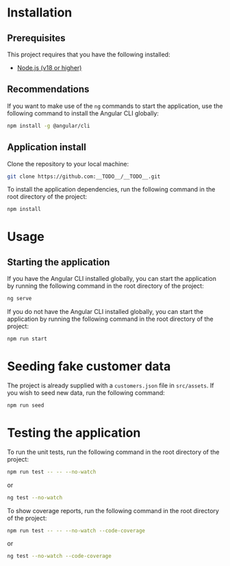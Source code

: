# Installation

## Prerequisites

This project requires that you have the following installed:

- [Node.js (v18 or higher)](https://nodejs.org/en/download/)

## Recommendations

If you want to make use of the `ng` commands to start the application,
use the following command to install the Angular CLI globally:

```bash
npm install -g @angular/cli
```

## Application install

Clone the repository to your local machine:

```bash
git clone https://github.com:__TODO__/__TODO__.git
```

To install the application dependencies, run the following command in the root directory
of the project:

```bash
npm install
```

# Usage

## Starting the application

If you have the Angular CLI installed globally, you can start the application
by running the following command in the root directory of the project:

```bash
ng serve
```

If you do not have the Angular CLI installed globally, you can start the
application by running the following command in the root directory of the
project:

```bash
npm run start
```

# Seeding fake customer data

The project is already supplied with a `customers.json` file in `src/assets`. If you wish to seed new data, run the following command:

```bash
npm run seed
```

# Testing the application

To run the unit tests, run the following command in the root directory of the project:

```bash
npm run test -- -- --no-watch
```

or

```bash
ng test --no-watch
```

To show coverage reports, run the following command in the root directory of the project:

```bash
npm run test -- -- --no-watch --code-coverage
```

or

```bash
ng test --no-watch --code-coverage
```
